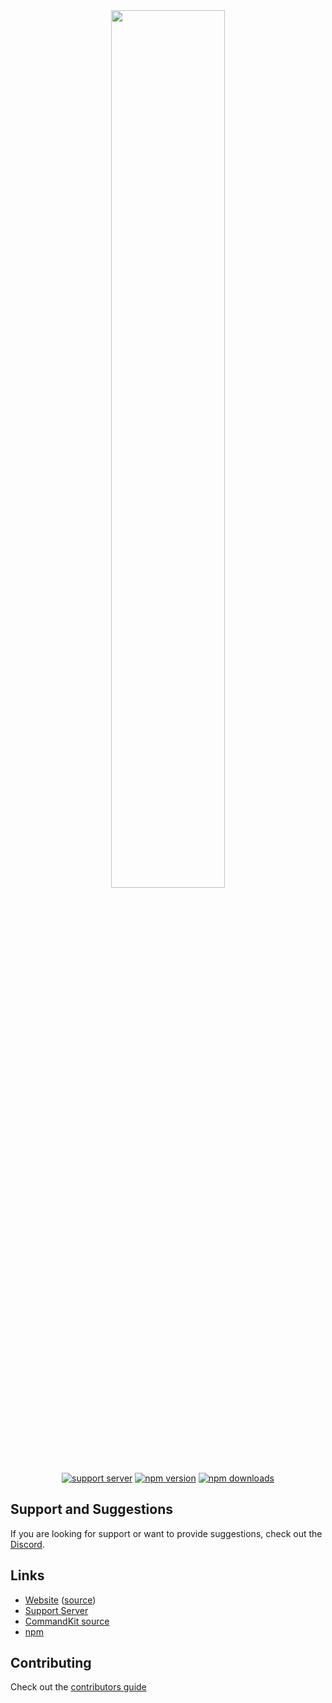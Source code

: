 <div align="center">
    <img src="https://raw.githubusercontent.com/underctrl-io/commandkit/master/apps/docs/public/ckit_logo.svg" width="60%" />
    <br />
    <a href="https://ctrl.lol/discord"><img src="https://img.shields.io/discord/1055188344188973066?color=5865F2&logo=discord&logoColor=white" alt="support server" /></a>
    <a href="https://www.npmjs.com/package/commandkit"><img src="https://img.shields.io/npm/v/commandkit?maxAge=3600" alt="npm version" /></a>
    <a href="https://www.npmjs.com/package/commandkit"><img src="https://img.shields.io/npm/dt/commandkit?maxAge=3600" alt="npm downloads" /></a>
</div>

## Support and Suggestions

If you are looking for support or want to provide suggestions, check out the [Discord](https://ctrl.lol/discord).

## Links

- [Website](https://commandkit.js.org) ([source](https://github.com/underctrl-io/commandkit/tree/master/apps/docs))
- [Support Server](https://ctrl.lol/discord)
- [CommandKit source](https://github.com/underctrl-io/commandkit/tree/master/packages/commandkit)
- [npm](https://www.npmjs.com/package/commandkit)

## Contributing

Check out the [contributors guide](https://github.com/underctrl-io/commandkit/blob/master/CONTRIBUTING.md)

